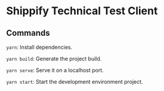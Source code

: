 # Shippify Technical Test Client

## Commands
`yarn`: Install dependencies.

`yarn build`: Generate the project build.

`yarn serve`: Serve it on a localhost port.

`yarn start`: Start the development environment project.
